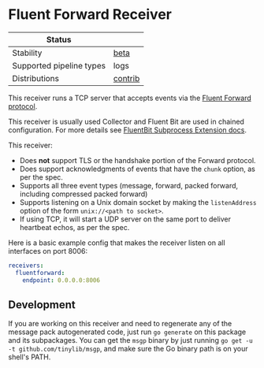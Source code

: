 # Fluent Forward Receiver

| Status                   |           |
| ------------------------ |-----------|
| Stability                | [beta]    |
| Supported pipeline types | logs      |
| Distributions            | [contrib] |

This receiver runs a TCP server that accepts events via the [Fluent Forward
protocol](https://github.com/fluent/fluentd/wiki/Forward-Protocol-Specification-v1).

This receiver is usually used Collector and Fluent Bit are used in chained configuration.
For more details see [FluentBit Subprocess Extension
docs](../../extension/fluentbitextension/README.md#chained).

This receiver:

 - Does **not** support TLS or the handshake portion of the Forward protocol.
 - Does support acknowledgments of events that have the `chunk` option, as per the spec.
 - Supports all three event types (message, forward, packed forward, including
   compressed packed forward)
 - Supports listening on a Unix domain socket by making the `listenAddress`
   option of the form `unix://<path to socket>`.
 - If using TCP, it will start a UDP server on the same port to deliver
   heartbeat echos, as per the spec.

Here is a basic example config that makes the receiver listen on all interfaces
on port 8006:

```yaml
receivers:
  fluentforward:
    endpoint: 0.0.0.0:8006
```


## Development

If you are working on this receiver and need to regenerate any of the message
pack autogenerated code, just run `go generate` on this package and its
subpackages.  You can get the `msgp` binary by just running `go get -u -t
github.com/tinylib/msgp`, and make sure the Go binary path is on your shell's
PATH.

[beta]: https://github.com/open-telemetry/opentelemetry-collector#beta
[contrib]: https://github.com/open-telemetry/opentelemetry-collector-releases/tree/main/distributions/otelcol-contrib